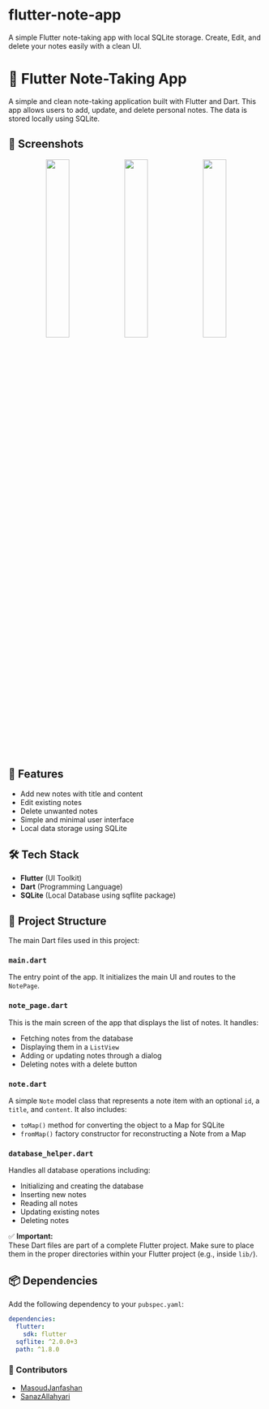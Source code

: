 
# flutter-note-app
A simple Flutter note-taking app with local SQLite storage. Create, Edit, and delete your notes easily with a clean UI.

# 📝 Flutter Note-Taking App

A simple and clean note-taking application built with Flutter and Dart. This app allows users to add, update, and delete personal notes. The data is stored locally using SQLite.

## 🧪 Screenshots

<p align="center">
  <img src="https://github.com/user-attachments/assets/b88db8da-dd1d-4d47-8ebb-9ff2e1a3c5d7" width="30%">
  <img src="https://github.com/user-attachments/assets/37bfeb17-9ec1-4b01-8a00-a807ab4aeb9f" width="30%">
  <img src="https://github.com/user-attachments/assets/6612c714-3f74-4589-96b5-3d9724153dc4" width="30%">
</p>



## 📱 Features

- Add new notes with title and content
- Edit existing notes
- Delete unwanted notes
- Simple and minimal user interface
- Local data storage using SQLite

## 🛠️ Tech Stack

- **Flutter** (UI Toolkit)
- **Dart** (Programming Language)
- **SQLite** (Local Database using sqflite package)

## 📁 Project Structure

The main Dart files used in this project:

### `main.dart`

The entry point of the app. It initializes the main UI and routes to the `NotePage`.

### `note_page.dart`

This is the main screen of the app that displays the list of notes. It handles:
- Fetching notes from the database
- Displaying them in a `ListView`
- Adding or updating notes through a dialog
- Deleting notes with a delete button

### `note.dart`

A simple `Note` model class that represents a note item with an optional `id`, a `title`, and `content`. It also includes:
- `toMap()` method for converting the object to a Map for SQLite
- `fromMap()` factory constructor for reconstructing a Note from a Map

### `database_helper.dart`

Handles all database operations including:
- Initializing and creating the database
- Inserting new notes
- Reading all notes
- Updating existing notes
- Deleting notes

✅ **Important:**  
These Dart files are part of a complete Flutter project. Make sure to place them in the proper directories within your Flutter project (e.g., inside `lib/`).

## 📦 Dependencies

Add the following dependency to your `pubspec.yaml`:

```yaml
dependencies:
  flutter:
    sdk: flutter
  sqflite: ^2.0.0+3
  path: ^1.8.0
```
### 🤝 Contributors
- [MasoudJanfashan](https://github.com/MasoudJanfashan)
- [SanazAllahyari](https://github.com/Sanaz-all)
